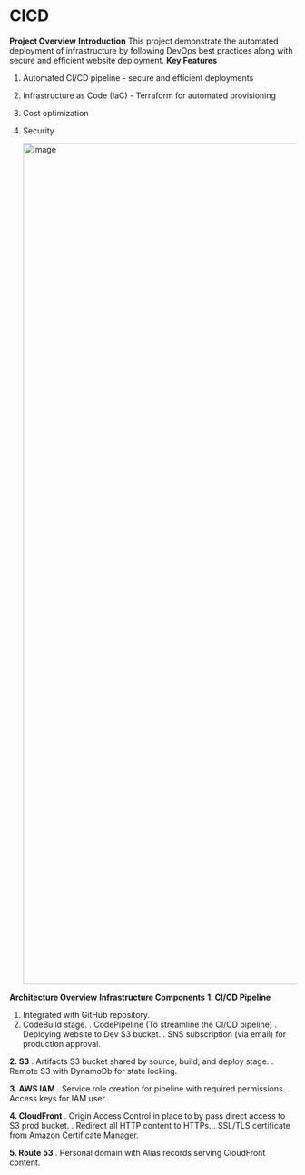 # CICD

**Project Overview**
**Introduction**
This project demonstrate the automated deployment of infrastructure by following DevOps best practices along with secure and efficient website deployment.
**Key Features**
1. Automated CI/CD pipeline - secure and efficient deployments
2. Infrastructure as Code (IaC) - Terraform for automated provisioning
3. Cost optimization
4. Security

   <img width="2450" height="1482" alt="image" src="https://github.com/user-attachments/assets/4ac35790-c4ac-4ac3-8c02-ff16e1d8f34c" />


**Architecture Overview**
**Infrastructure Components**
**1. CI/CD Pipeline**
   1. Integrated with GitHub repository.
   2. CodeBuild stage.
   . CodePipeline (To streamline the CI/CD pipeline)
   . Deploying website to Dev S3 bucket.
   . SNS subscription (via email) for production approval.
   
**2. S3**
   . Artifacts S3 bucket shared by source, build, and deploy stage.
   . Remote S3 with DynamoDb for state locking.
   
**3. AWS IAM**
   . Service role creation for pipeline with required permissions.
   . Access keys for IAM user.

**4. CloudFront**
   . Origin Access Control in place to by pass direct access to S3 prod bucket.
   . Redirect all HTTP content to HTTPs.
   . SSL/TLS certificate from Amazon Certificate Manager.
   
**5. Route 53**
   . Personal domain with Alias records serving CloudFront content.




   
   

